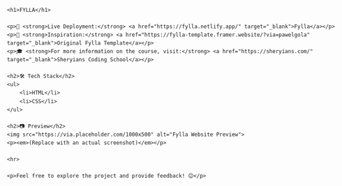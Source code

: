 <!DOCTYPE html>
<html lang="en">
<head>
    <meta charset="UTF-8">
    <meta name="viewport" content="width=device-width, initial-scale=1.0">
    <title>FYLLA - Project Details</title>
    <style>
        body {
            font-family: Arial, sans-serif;
            line-height: 1.6;
            max-width: 800px;
            margin: 20px auto;
            padding: 20px;
        }
        h1, h2 {
            color: #333;
        }
        a {
            color: #007bff;
            text-decoration: none;
        }
        a:hover {
            text-decoration: underline;
        }
        img {
            max-width: 100%;
            height: auto;
            margin-top: 10px;
        }
        hr {
            margin-top: 20px;
        }
    </style>
</head>
<body>

    <h1>FYLLA</h1>

    <p>🚀 <strong>Live Deployment:</strong> <a href="https://fylla.netlify.app/" target="_blank">Fylla</a></p>
    <p>🎨 <strong>Inspiration:</strong> <a href="https://fylla-template.framer.website/?via=pawelgola" target="_blank">Original Fylla Template</a></p>
    <p>🎓 <strong>For more information on the course, visit:</strong> <a href="https://sheryians.com/" target="_blank">Sheryians Coding School</a></p>

    <h2>🛠 Tech Stack</h2>
    <ul>
        <li>HTML</li>
        <li>CSS</li>
    </ul>

    <h2>📷 Preview</h2>
    <img src="https://via.placeholder.com/1000x500" alt="Fylla Website Preview">
    <p><em>(Replace with an actual screenshot)</em></p>

    <hr>

    <p>Feel free to explore the project and provide feedback! 😊</p>

</body>
</html>
